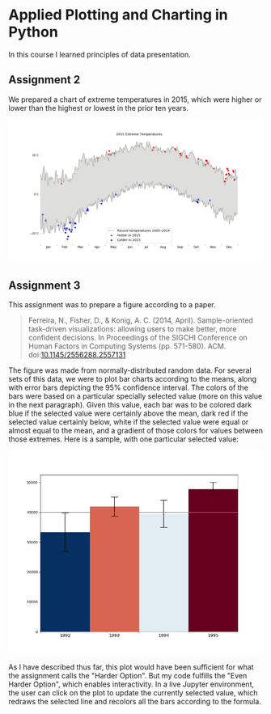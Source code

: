 Applied Plotting and Charting in Python
=======================================

In this course I learned principles of data presentation.

## Assignment 2

We prepared a chart of extreme temperatures in 2015, which were higher or lower than the highest or lowest in the prior ten years.

![2015 Extreme Temperatures](extreme-temps-2015.png)

## Assignment 3

This assignment was to prepare a figure according to a paper.

> Ferreira, N., Fisher, D., & Konig, A. C. (2014, April). Sample-oriented task-driven visualizations: allowing users to make better, more confident decisions.
> In Proceedings of the SIGCHI Conference on Human Factors in Computing Systems (pp. 571-580). ACM.
> doi:[10.1145/2556288.2557131](https://doi.org/10.1145/2556288.2557131)

The figure was made from normally-distributed random data. For several sets of this data, we were to plot bar charts according to the means, along with error bars depicting the 95% confidence interval. The colors of the bars were based on a particular specially selected value (more on this value in the next paragraph). Given this value, each bar was to be colored dark blue if the selected value were certainly above the mean, dark red if the selected value certainly below, white if the selected value were equal or almost equal to the mean, and a gradient of those colors for values between those extremes. Here is a sample, with one particular selected value:

![Assignment 3. Selected value = 40000](assignment3.png)

As I have described thus far, this plot would have been sufficient for what the assignment calls the "Harder Option". But my code fulfills the "Even Harder Option", which enables interactivity. In a live Jupyter environment, the user can click on the plot to update the currently selected value, which redraws the selected line and recolors all the bars according to the formula.
